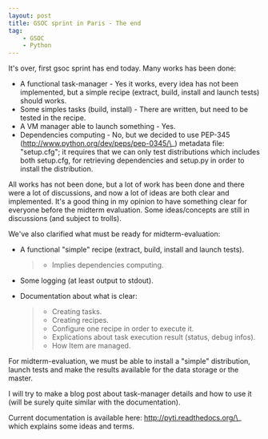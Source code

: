 ```yaml
---
layout: post
title: GSOC sprint in Paris - The end
tag:
    - GSOC
    - Python
---
```


It's over, first gsoc sprint has end today. Many works has been done:

-   A functional task-manager - Yes it works, every idea has not been implemented, but a simple recipe (extract, build, install and launch tests) should works.
-   Some simples tasks (build, install) - There are written, but need to be tested in the recipe.
-   A VM manager able to launch something - Yes.
-   Dependencies computing - No, but we decided to use PEP-345 (http://www.python.org/dev/peps/pep-0345/\_) metadata file: "setup.cfg"; it requires that we can only test distributions which includes both setup.cfg, for retrieving dependencies and setup.py in order to install the distribution.

All works has not been done, but a lot of work has been done and there were a lot of discussions, and now a lot of ideas are both clear and implemented. It's a good thing in my opinion to have something clear for everyone before the midterm evaluation. Some ideas/concepts are still in discussions (and subject to trolls).

We've also clarified what must be ready for midterm-evaluation:

-   A functional "simple" recipe (extract, build, install and launch tests).

    > -   Implies dependencies computing.

-   Some logging (at least output to stdout).
-   Documentation about what is clear:

    > -   Creating tasks.
    > -   Creating recipes.
    > -   Configure one recipe in order to execute it.
    > -   Explications about task execution result (status, debug infos).
    > -   How Item are managed.

For midterm-evaluation, we must be able to install a "simple" distribution, launch tests and make the results available for the data storage or the master.

I will try to make a blog post about task-manager details and how to use it (will be surely quite similar with the documentation).

Current documentation is available here: http://pyti.readthedocs.org/\_ which explains some ideas and terms.
